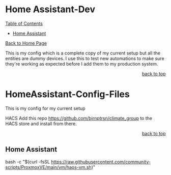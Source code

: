 <a id="readme_top"></a>
# Home Assistant-Dev





























<summary><u>Table of Contents</u></summary>

+ <a href="#Home_Assitant">Home Assistant</a>




<a href="https://github.com/HomeStudiosDIY/HomeStudiosDIY/blob/main/README.md">Back to Home Page</a>






This is my config which is a complete copy of my current setup but all the entities are dummy devices. I use this to test new automations to make sure they're working as expected before I add them to my production system.



<p align="right"><a href="#readme_top">back to top</a></p>

# HomeAssistant-Config-Files





This is my config for my current setup  






HACS Add this repo https://github.com/bjrnptrsn/climate_group to the HACS store and install from there.




<p align="right"><a href="#readme_top">back to top</a></p>


## Home Assistant
<a id="about-the-project"></a>

bash -c "$(curl -fsSL https://raw.githubusercontent.com/community-scripts/ProxmoxVE/main/vm/haos-vm.sh)"

